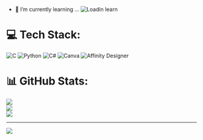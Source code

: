 - 🌱 I’m currently learning ... ![Loadin learn](https://github.com/user-attachments/assets/737d4e52-3721-4dee-8b21-57bbf1230386)

# 💻 Tech Stack:
![C](https://img.shields.io/badge/c-%2300599C.svg?style=plastic&logo=c&logoColor=white) ![Python](https://img.shields.io/badge/python-3670A0?style=plastic&logo=python&logoColor=ffdd54) ![C#](https://img.shields.io/badge/c%23-%23239120.svg?style=plastic&logo=csharp&logoColor=white) ![Canva](https://img.shields.io/badge/Canva-%2300C4CC.svg?style=plastic&logo=Canva&logoColor=white) ![Affinity Designer](https://img.shields.io/badge/affinity%20desginer-%231B72BE.svg?style=plastic&logo=affinity-designer&logoColor=white)
# 📊 GitHub Stats:
![](https://github-readme-stats.vercel.app/api?username=JoBEph&theme=tokyonight&hide_border=false&include_all_commits=true&count_private=false)<br/>
![](https://github-readme-streak-stats.herokuapp.com/?user=JoBEph&theme=tokyonight&hide_border=false)<br/>
![](https://github-readme-stats.vercel.app/api/top-langs/?username=JoBEph&theme=tokyonight&hide_border=false&include_all_commits=true&count_private=false&layout=compact)

---
[![](https://visitcount.itsvg.in/api?id=JoBEph&icon=0&color=0)](https://visitcount.itsvg.in)

<!-- Proudly created with GPRM ( https://gprm.itsvg.in ) -->
